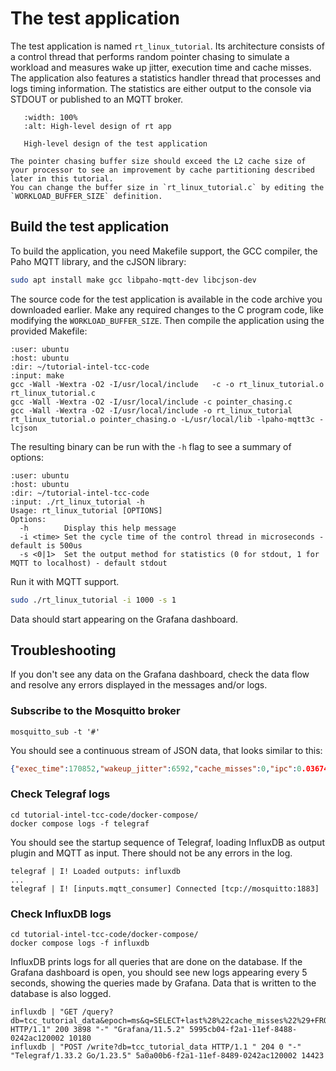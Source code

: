 # The test application

The test application is named `rt_linux_tutorial`.
Its architecture consists of a control thread that performs random pointer chasing to simulate a workload and measures wake up jitter, execution time and cache misses.
The application also features a statistics handler thread that processes and logs timing information.
The statistics are either output to the console via STDOUT or published to an MQTT broker.

```{figure} images/rt_linux_tutorial.svg
   :width: 100%
   :alt: High-level design of rt app

   High-level design of the test application
```

```{note}
The pointer chasing buffer size should exceed the L2 cache size of your processor to see an improvement by cache partitioning described later in this tutorial.
You can change the buffer size in `rt_linux_tutorial.c` by editing the `WORKLOAD_BUFFER_SIZE` definition.
```

## Build the test application

To build the application, you need Makefile support, the GCC compiler, the Paho MQTT library, and the cJSON library:

```bash
sudo apt install make gcc libpaho-mqtt-dev libcjson-dev
```

The source code for the test application is available in the code archive you downloaded earlier.
Make any required changes to the C program code, like modifying the `WORKLOAD_BUFFER_SIZE`.
Then compile the application using the provided Makefile:

```{terminal}
:user: ubuntu
:host: ubuntu
:dir: ~/tutorial-intel-tcc-code
:input: make
gcc -Wall -Wextra -O2 -I/usr/local/include   -c -o rt_linux_tutorial.o rt_linux_tutorial.c
gcc -Wall -Wextra -O2 -I/usr/local/include -c pointer_chasing.c
gcc -Wall -Wextra -O2 -I/usr/local/include -o rt_linux_tutorial rt_linux_tutorial.o pointer_chasing.o -L/usr/local/lib -lpaho-mqtt3c -lcjson
```

The resulting binary can be run with the `-h` flag to see a summary of options:

```{terminal}
:user: ubuntu
:host: ubuntu
:dir: ~/tutorial-intel-tcc-code
:input: ./rt_linux_tutorial -h
Usage: rt_linux_tutorial [OPTIONS]
Options:
  -h        Display this help message
  -i <time> Set the cycle time of the control thread in microseconds - default is 500us
  -s <0|1>  Set the output method for statistics (0 for stdout, 1 for MQTT to localhost) - default stdout
```

Run it with MQTT support.

```bash
sudo ./rt_linux_tutorial -i 1000 -s 1
```

Data should start appearing on the Grafana dashboard.

## Troubleshooting

If you don't see any data on the Grafana dashboard, check the data flow and resolve any errors displayed in the messages and/or logs.

### Subscribe to the Mosquitto broker

```
mosquitto_sub -t '#'
```

You should see a continuous stream of JSON data, that looks similar to this:

```json
{"exec_time":170852,"wakeup_jitter":6592,"cache_misses":0,"ipc":0.036748599261045456}
```

### Check Telegraf logs

```
cd tutorial-intel-tcc-code/docker-compose/
docker compose logs -f telegraf
```

You should see the startup sequence of Telegraf, loading InfluxDB as output plugin and MQTT as input.
There should not be any errors in the log.

```
telegraf | I! Loaded outputs: influxdb
...
telegraf | I! [inputs.mqtt_consumer] Connected [tcp://mosquitto:1883]
```

### Check InfluxDB logs

```
cd tutorial-intel-tcc-code/docker-compose/
docker compose logs -f influxdb
```

InfluxDB prints logs for all queries that are done on the database.
If the Grafana dashboard is open, you should see new logs appearing every 5 seconds, showing the queries made by Grafana.
Data that is written to the database is also logged.

```
influxdb | "GET /query?db=tcc_tutorial_data&epoch=ms&q=SELECT+last%28%22cache_misses%22%29+FROM+%22mqtt_consumer%22+WHERE+time+%3E%3D+1740395727546ms+and+time+%3C%3D+1740396027546ms+GROUP+BY+time%28200ms%29+fill%28null%29+ORDER+BY+time+ASC HTTP/1.1" 200 3898 "-" "Grafana/11.5.2" 5995cb04-f2a1-11ef-8488-0242ac120002 10180
influxdb | "POST /write?db=tcc_tutorial_data HTTP/1.1 " 204 0 "-" "Telegraf/1.33.2 Go/1.23.5" 5a0a00b6-f2a1-11ef-8489-0242ac120002 14423
```